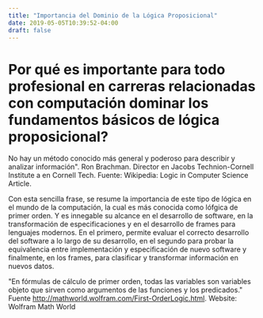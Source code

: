 ```yaml
---
title: "Importancia del Dominio de la Lógica Proposicional"
date: 2019-05-05T10:39:52-04:00
draft: false
---
```

# Por qué es importante para todo profesional en carreras relacionadas con computación dominar los fundamentos básicos de lógica proposicional?

No hay un método conocido más general y poderoso para describir y analizar información". Ron Brachman. Director en Jacobs Technion-Cornell Institute a en Cornell Tech. Fuente: Wikipedia: Logic in Computer Science Article.

Con esta sencilla frase, se resume la importancia de este tipo de lógica en el mundo de la computación, la cual es más conocida como lófgica de primer orden. Y es innegable su alcance en el desarrollo de software, en la transformación de especificaciones y en el desarrollo de frames para lenguajes modernos. En el primero, permite evaluar el correcto desarrollo del software a lo largo de su desarrollo, en el segundo para probar la equivalencia entre implementación y especificación de nuevo software y finalmente, en los frames, para clasificar y transformar información en nuevos datos.

"En fórmulas de cálculo de primer orden, todas las variables son variables objeto que sirven como argumentos de las funciones y los predicados." Fuente http://mathworld.wolfram.com/First-OrderLogic.html. Website: Wolfram Math World



